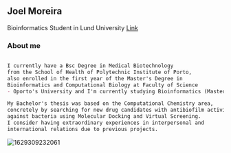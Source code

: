 ## Joel Moreira 
Bioinformatics Student in Lund University
[Link](www.linkedin.com/in/joel-moreira-529b5a193)

### About me

```markdown

I currently have a Bsc Degree in Medical Biotechnology 
from the School of Health of Polytechnic Institute of Porto, 
also enrolled in the first year of the Master's Degree in 
Bioinformatics and Computational Biology at Faculty of Science 
- Oporto's University and I'm currently studying Bioinformatics (Master's Degree) in Lund University.

My Bachelor's thesis was based on the Computational Chemistry area,
concretely by searching for new drug candidates with antibiofilm activity
against bacteria using Molecular Docking and Virtual Screening.
I consider having extraordinary experiences in interpersonal and 
international relations due to previous projects.
```

![1629309232061](https://user-images.githubusercontent.com/75580078/133401123-054c30b8-0733-4eb3-8830-934a5f86c678.jpg)
